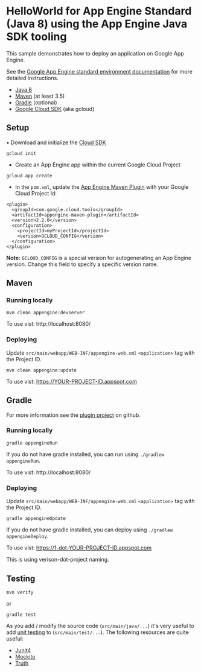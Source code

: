 HelloWorld for App Engine Standard (Java 8) using the App Engine Java SDK tooling
============================

This sample demonstrates how to deploy an application on Google App Engine.

See the [Google App Engine standard environment documentation][ae-docs] for more
detailed instructions.

[ae-docs]: https://cloud.google.com/appengine/docs/java/


* [Java 8](http://www.oracle.com/technetwork/java/javase/downloads/index.html)
* [Maven](https://maven.apache.org/download.cgi) (at least 3.5)
* [Gradle](https://gradle.org/gradle-download/) (optional)
* [Google Cloud SDK](https://cloud.google.com/sdk/) (aka gcloud)

## Setup

• Download and initialize the [Cloud SDK](https://cloud.google.com/sdk/)
```
gcloud init
```
* Create an App Engine app within the current Google Cloud Project

```
gcloud app create
```

* In the `pom.xml`, update the [App Engine Maven Plugin](https://cloud.google.com/appengine/docs/standard/java/tools/maven-reference)
with your Google Cloud Project Id:

```
<plugin>
  <groupId>com.google.cloud.tools</groupId>
  <artifactId>appengine-maven-plugin</artifactId>
  <version>2.2.0</version>
  <configuration>
    <projectId>myProjectId</projectId>
    <version>GCLOUD_CONFIG</version>
  </configuration>
</plugin>
```
**Note:** `GCLOUD_CONFIG` is a special version for autogenerating an App Engine 
version. Change this field to specify a specific version name.

## Maven
### Running locally

    mvn clean appengine:devserver

To use vist: http://localhost:8080/

### Deploying

Update `src/main/webapp/WEB-INF/appengine-web.xml` `<application>` tag with the Project ID.

    mvn clean appengine:update

To use vist:  https://YOUR-PROJECT-ID.appspot.com

## Gradle

For more information see the [plugin project](https://github.com/GoogleCloudPlatform/gradle-appengine-plugin#gradle-app-engine-plugin-) on github.

### Running locally

    gradle appengineRun

If you do not have gradle installed, you can run using `./gradlew appengineRun`.

To use vist: http://localhost:8080/

### Deploying

Update `src/main/webapp/WEB-INF/appengine-web.xml` `<application>` tag with the Project ID.

    gradle appengineUpdate

If you do not have gradle installed, you can deploy using `./gradlew appengineDeploy`.

To use vist:  https://1-dot-YOUR-PROJECT-ID.appspot.com

This is using verison-dot-project naming.

## Testing

    mvn verify

 or

    gradle test

As you add / modify the source code (`src/main/java/...`) it's very useful to add [unit testing](https://cloud.google.com/appengine/docs/java/tools/localunittesting)
to (`src/main/test/...`).  The following resources are quite useful:

* [Junit4](http://junit.org/junit4/)
* [Mockito](http://mockito.org/)
* [Truth](http://google.github.io/truth/)

